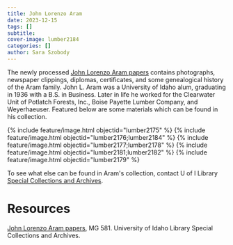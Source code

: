 ```yaml
---
title: John Lorenzo Aram
date: 2023-12-15
tags: []
subtitle: 
cover-image: lumber2184
categories: []
author: Sara Szobody
---
```


The newly processed [John Lorenzo Aram papers](https://archiveswest.orbiscascade.org/ark:80444/xv454221) contains photographs, newspaper clippings, diplomas, certificates, and some genealogical history of the Aram family. John L. Aram was a University of Idaho alum, graduating in 1936 with a B.S. in Business. Later in life he worked for the Clearwater Unit of Potlatch Forests, Inc., Boise Payette Lumber Company, and Weyerhaeuser. Featured below are some materials which can be found in his collection.

{% include feature/image.html objectid="lumber2175" %}
{% include feature/image.html objectid="lumber2176;lumber2184" %}
{% include feature/image.html objectid="lumber2177;lumber2178" %}
{% include feature/image.html objectid="lumber2181;lumber2182" %}
{% include feature/image.html objectid="lumber2179" %}

To see what else can be found in Aram's collection, contact U of I Library [Special Collections and Archives](https://www.lib.uidaho.edu/special-collections/). 

# Resources

[John Lorenzo Aram papers](https://archiveswest.orbiscascade.org/ark:80444/xv454221), MG 581. University of Idaho Library Special Collections and Archives.